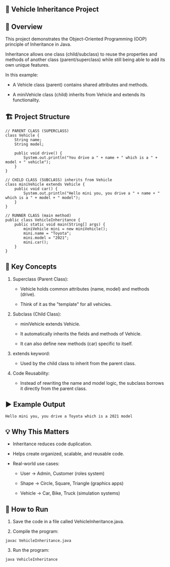 ## 🚗 Vehicle Inheritance Project


## 📌 Overview


This project demonstrates the Object-Oriented Programming (OOP) principle of Inheritance in Java.

Inheritance allows one class (child/subclass) to reuse the properties and methods of another class (parent/superclass) while still being able to add its own unique features.

In this example:

- A Vehicle class (parent) contains shared attributes and methods.

- A miniVehicle class (child) inherits from Vehicle and extends its functionality.


## 🏗️ Project Structure

```
// PARENT CLASS (SUPERCLASS)
class Vehicle {
    String name;
    String model;

    public void drive() {
        System.out.println("You drive a " + name + " which is a " + model + " vehicle");
    }
}

// CHILD CLASS (SUBCLASS) inherits from Vehicle
class miniVehicle extends Vehicle {
    public void car() {
        System.out.println("Hello mini you, you drive a " + name + " which is a " + model + " model");
    }
}

// RUNNER CLASS (main method)
public class VehicleInheritance {
    public static void main(String[] args) {
        miniVehicle mini = new miniVehicle();
        mini.name = "Toyota";
        mini.model = "2021";
        mini.car();
    }
}

```

## 🔑 Key Concepts


1. Superclass (Parent Class):

    - Vehicle holds common attributes (name, model) and methods (drive).

    - Think of it as the "template" for all vehicles.

2. Subclass (Child Class):

    - miniVehicle extends Vehicle.

    - It automatically inherits the fields and methods of Vehicle.

    - It can also define new methods (car) specific to itself.

3. extends keyword:

    - Used by the child class to inherit from the parent class.

4. Code Reusability:

    - Instead of rewriting the name and model logic, the subclass borrows it directly from the parent class.

## ▶️ Example Output

```
Hello mini you, you drive a Toyota which is a 2021 model

```

## 💡 Why This Matters

- Inheritance reduces code duplication.

- Helps create organized, scalable, and reusable code.

- Real-world use cases:

    - User → Admin, Customer (roles system)

    - Shape → Circle, Square, Triangle (graphics apps)

    - Vehicle → Car, Bike, Truck (simulation systems)


## 🚀 How to Run

1. Save the code in a file called VehicleInheritance.java.

2. Compile the program:

```
javac VehicleInheritance.java

```

3. Run the program:

```
java VehicleInheritance

```